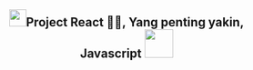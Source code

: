 <h2 align="center"><img src="https://emojis.slackmojis.com/emojis/images/1531849430/4246/blob-sunglasses.gif?1531849430" width="30"/>Project React 🐱‍💻,  Yang penting yakin, Javascript <img src="https://media.giphy.com/media/12oufCB0MyZ1Go/giphy.gif" width="50"></h2>
